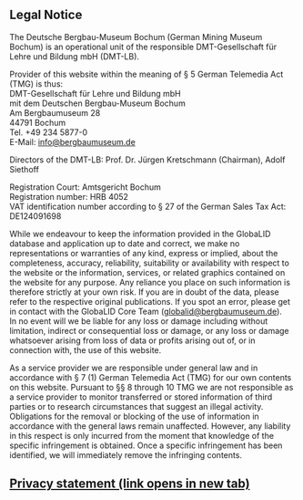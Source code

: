 ## Legal Notice

The Deutsche Bergbau-Museum Bochum (German Mining Museum Bochum) is an
operational unit of the responsible DMT-Gesellschaft für Lehre und
Bildung mbH (DMT-LB).

Provider of this website within the meaning of § 5 German Telemedia Act
(TMG) is thus:  
DMT-Gesellschaft für Lehre und Bildung mbH  
mit dem Deutschen Bergbau-Museum Bochum  
Am Bergbaumuseum 28  
44791 Bochum  
Tel. +49 234 5877-0  
E-Mail: <info@bergbaumuseum.de>

Directors of the DMT-LB: Prof. Dr. Jürgen Kretschmann (Chairman), Adolf
Siethoff

Registration Court: Amtsgericht Bochum  
Registration number: HRB 4052  
VAT identification number according to § 27 of the German Sales Tax Act:
DE124091698

While we endeavour to keep the information provided in the GlobaLID
database and application up to date and correct, we make no
representations or warranties of any kind, express or implied, about the
completeness, accuracy, reliability, suitability or availability with
respect to the website or the information, services, or related graphics
contained on the website for any purpose. Any reliance you place on such
information is therefore strictly at your own risk. If you are in doubt
of the data, please refer to the respective original publications. If
you spot an error, please get in contact with the GlobaLID Core Team
(<globalid@bergbaumuseum.de>).  
In no event will we be liable for any loss or damage including without
limitation, indirect or consequential loss or damage, or any loss or
damage whatsoever arising from loss of data or profits arising out of,
or in connection with, the use of this website.

As a service provider we are responsible under general law and in
accordance with § 7 (1) German Telemedia Act (TMG) for our own contents
on this website. Pursuant to §§ 8 through 10 TMG we are not responsible
as a service provider to monitor transferred or stored information of
third parties or to research circumstances that suggest an illegal
activity.  
Obligations for the removal or blocking of the use of information in
accordance with the general laws remain unaffected. However, any
liability in this respect is only incurred from the moment that
knowledge of the specific infringement is obtained. Once a specific
infringement has been identified, we will immediately remove the
infringing contents.

## [Privacy statement (link opens in new tab)](https://dse.cortina-consult.com/privacy/6140aab59b531)
